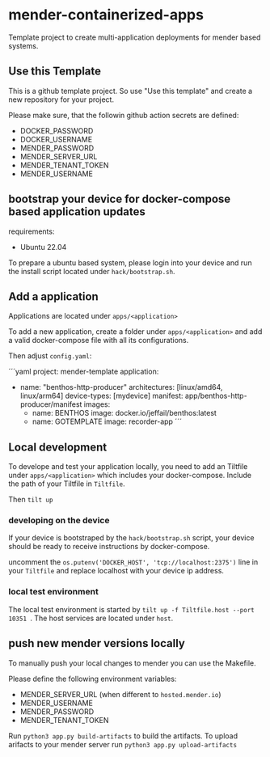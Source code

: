 # mender-containerized-apps

Template project to create multi-application deployments for mender based systems.

## Use this Template

This is a github template project. So use "Use this template" and create a new repository for your project. 

Please make sure, that the followin github action secrets are defined:

* DOCKER_PASSWORD
* DOCKER_USERNAME
* MENDER_PASSWORD
* MENDER_SERVER_URL
* MENDER_TENANT_TOKEN
* MENDER_USERNAME

## bootstrap your device for docker-compose based application updates

requirements: 
* Ubuntu 22.04

To prepare a ubuntu based system, please login into your device and run the install script located under `hack/bootstrap.sh`.

## Add a application

Applications are located under `apps/<application>`

To add a new application, create a folder under `apps/<application>` and add a valid docker-compose file with all its configurations.

Then adjust `config.yaml`: 

´´´yaml
project: mender-template
application:
  - name: "benthos-http-producer"
    architectures: [linux/amd64, linux/arm64]
    device-types: [mydevice]
    manifest: app/benthos-http-producer/manifest
    images:
      - name: BENTHOS
        image: docker.io/jeffail/benthos:latest
      - name: GOTEMPLATE
        image:  recorder-app
´´´

## Local development

To develope and test your application locally, you need to add an Tiltfile under `apps/<application>` which includes your docker-compose. 
Include the path of your Tiltfile in `Tiltfile`. 

Then `tilt up`

### developing on the device

If your device is bootstraped by the `hack/bootstrap.sh` script, your device should be ready to receive instructions by docker-compose. 

uncomment the `os.putenv('DOCKER_HOST', 'tcp://localhost:2375')` line in your `Tiltfile` and replace localhost with your device ip address.

### local test environment

The local test environment is started by `tilt up -f Tiltfile.host --port 10351 `. The host services are located under `host`.

## push new mender versions locally

To manually push your local changes to mender you can use the Makefile.

Please define the following environment variables:

* MENDER_SERVER_URL (when different to `hosted.mender.io`)
* MENDER_USERNAME
* MENDER_PASSWORD
* MENDER_TENANT_TOKEN

Run `python3 app.py build-artifacts` to build the artifacts.
To upload arifacts to your mender server run `python3 app.py upload-artifacts`
